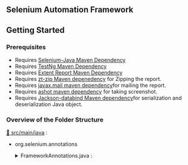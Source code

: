 ## Selenium Automation Framework

## Getting Started

### Prerequisites

- Requires [Selenium-Java Maven Dependency](https://mvnrepository.com/artifact/org.seleniumhq.selenium/selenium-java)
- Requires [TestNg Maven Dependency](https://mvnrepository.com/artifact/org.testng/testng)
- Requires [Extent Report Maven Dependency](https://mvnrepository.com/artifact/com.aventstack/extentreports)
- Requires [zt-zip Maven depenedency](https://mvnrepository.com/artifact/org.zeroturnaround/zt-zip) for Zipping the report.
- Requires [javax.mail maven dependency](https://mvnrepository.com/artifact/com.sun.mail/javax.mail)for mailing the report.
- Requires [ashot maven dependency](https://mvnrepository.com/artifact/ru.yandex.qatools.ashot/ashot) for taking screenshot.
- Requires [Jackson-databind Maven dependency](https://mvnrepository.com/artifact/com.fasterxml.jackson.core/jackson-databind)for serialization and deserialization Java object.
 
 
 ### Overview of the Folder Structure
 
[📂 src/main/java](./src/main/java) :
 * org.selenium.annotations
	<details>
	<summary>FrameworkAnnotations.java :</summary>
	
	```bash
	In this Java Interface, this is a custom annotation that allows you to tag test methods with metadata such as the author and category.
	It contains two elements:
	
	`AuthorType[] author();` → Specifies the author(s) of the test case.
	`CategoryType[] category();` → Specifies the category of the test case (e.g., Smoke, Regression).
	We have Used 2 Annotations : 
	- @Retention(RetentionPolicy.RUNTIME) :This specifies that the annotation should be retained at runtime and be available for reflection.In your case, this means that the FrameworkAnnotation can be accessed at runtime using Java Reflection API, which is useful for dynamically handling test cases.
	- @Target(ElementType.METHOD) : This means that the annotation can only be applied to methods. In a Selenium project, this typically means test methods in a test class.
	```
	</details>